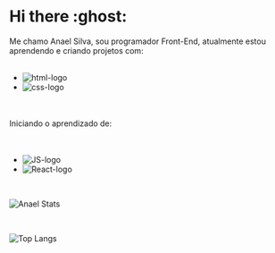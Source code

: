 <h1> Hi there :ghost: </h1> 

Me chamo Anael Silva, sou programador Front-End, atualmente estou aprendendo e criando projetos com:
<br>
<br>

 * <img src='https://img.shields.io/badge/HTML5-E34F26?style=for-the-badge&logo=html5&logoColor=white' alt='html-logo'>
 * <img src='https://img.shields.io/badge/CSS3-1572B6?style=for-the-badge&logo=css3&logoColor=white' alt='css-logo'>
  <br>
  <br>
Iniciando o aprendizado de:
<br>
<br>
<br>


* <img src='https://img.shields.io/badge/JavaScript-F7DF1E?style=for-the-badge&logo=javascript&logoColor=black' alt='JS-logo'>
* <img src='https://img.shields.io/badge/React-20232A?style=for-the-badge&logo=react&logoColor=61DAFB' alt='React-logo'>

<br>

![Anael Stats](https://github-readme-stats.vercel.app/api?username=Anael605&theme=transparent&bg_color=000&border_color=30A3DC&show_icons=true&icon_color=30A3DC&title_color=E94D5F&text_color=FFF)

<br>

![Top Langs](https://github-readme-stats-git-masterrstaa-rickstaa.vercel.app/api/top-langs/?username=Anael605&layout=compact&bg_color=000&border_color=30A3DC&title_color=E94D5F&text_color=FFF)
